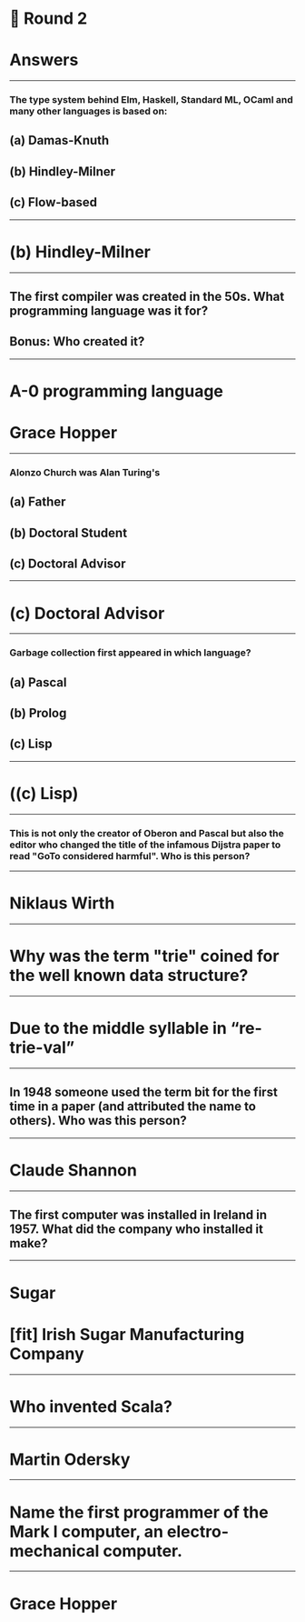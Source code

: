 # 🎄 Round 2
# Answers

---

### The type system behind Elm, Haskell, Standard ML, OCaml and many other languages is based on:
## (a) Damas-Knuth
## (b) Hindley-Milner
## (c) Flow-based 

---

# (b) Hindley-Milner

---

## The first compiler was created in the 50s. What programming language was it for?
## Bonus: Who created it?

---

# A-0 programming language

# Grace Hopper

---

### Alonzo Church was Alan Turing's
## (a) Father
## (b) Doctoral Student
## (c) Doctoral Advisor

---

# (c) Doctoral Advisor

---

### Garbage collection first appeared in which language?
## (a) Pascal
## (b) Prolog
## (c) Lisp

---

# ((c) Lisp)

---

### This is not only the creator of Oberon and Pascal but also the editor who changed the title of the infamous Dijstra  paper to read "GoTo considered harmful". Who is this person?

---

# Niklaus Wirth

---

# Why was the term "trie" coined for the well known data structure?

---

# Due to the middle syllable in “re-trie-val”

---

## In 1948 someone used the term bit for the first time in a paper (and attributed the name to others). Who was this person?

---

# Claude Shannon

---

## The first computer was installed in Ireland in 1957. What did the company who installed it make?

---

# Sugar 
# [fit] Irish Sugar Manufacturing Company

---

# Who invented Scala?

---

# Martin Odersky

---

# Name the first programmer of the Mark I computer, an electro-mechanical computer.

---

# Grace Hopper
